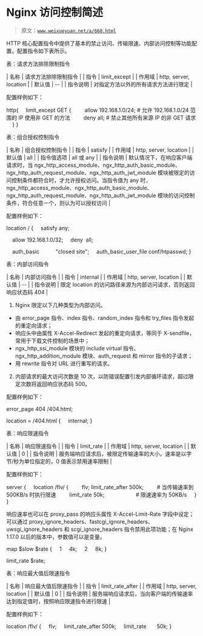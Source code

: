# Nginx 访问控制简述

> 原文：[`www.weixueyuan.net/a/660.html`](http://www.weixueyuan.net/a/660.html)

HTTP 核心配置指令中提供了基本的禁止访问、传输限速、内部访问控制等功能配置。配置指令如下表所示。

表：请求方法排除限制指令

| 名称 | 请求方法排除限制指令 |
| 指令 | limit_except |
| 作用域 | http, server, location |
| 默认值 | -- |
| 指令说明 | 对指定方法以外的所有请求方法进行限定 |

配置样例如下：

http{
    limit_except GET {
        allow 192.168.1.0/24; # 允许 192.168.1.0/24 范围的 IP 使用非 GET 的方法
        deny all; # 禁止其他所有来源 IP 的非 GET 请求
    }
}

表：组合授权控制指令

| 名称 | 组合授权控制指令 |
| 指令 | satisfy |
| 作用域 | http, server, location |
| 默认值 | all |
| 指令值选项 | all 或 any |
| 指令说明 | 默认情况下，在响应客户端请求时，当 ngx_http_access_module、ngx_http_auth_basic_module、ngx_http_auth_request_module、ngx_http_auth_jwt_module 模块被限定的访问控制条件都符合时，才允许授权访问。当指令值为 any 时，ngx_http_access_module、ngx_http_auth_basic_module、ngx_http_auth_request_module、ngx_http_auth_jwt_module 模块的访问控制条件，符合任意一个，则认为可以授权访问 |

配置样例如下：

location / {
    satisfy any;

    allow 192.168.1.0/32;
    deny  all;

    auth_basic           "closed site";
    auth_basic_user_file conf/htpasswd;
}

表：内部访问指令

| 名称 | 内部访问指令 |
| 指令 | internal |
| 作用域 | http, server, location |
| 默认值 | -- |
| 指令说明 | 限定 location 的访问路径来源为内部访问请求，否则返回响应状态码 404 |

1) Nginx 限定以下几种类型为内部访问。

*   由 error_page 指令、index 指令、random_index 指令和 try_files 指令发起的重定向请求；
*   响应头中由属性 X-Accel-Redirect 发起的重定向请求，等同于 X-sendfile，常用于下载文件控制的场景中；
*   ngx_http_ssi_module 模块的 include virtual 指令、ngx_http_addition_module 模块、auth_request 和 mirror 指令的子请求；
*   用 rewrite 指令对 URL 进行重写的请求。

2) 内部请求的最大访问次数是 10 次，以防错误配置引发内部循环请求，超过限定次数将返回响应状态码 500。

配置样例如下：

error_page 404 /404.html;

location = /404.html {
    internal;
}

表：响应限速指令

| 名称 | 响应限速指令 |
| 指令 | limit_rate |
| 作用域 | http, server, location |
| 默认值 | 0 |
| 指令说明 | 服务端响应请求后，被限定传输速率的大小。速率是以字节/秒为单位指定的，0 值表示禁用速率限制 |

配置样例如下：

server {
    location /flv/ {
        flv; limit_rate_after 500k;         # 当传输速率到 500KB/s 时执行限速
        limit_rate 50k;                     # 限速速率为 50KB/s
    }
}

响应速率也可以在 proxy_pass 的响应头属性 X-Accel-Limit-Rate 字段中设定；可以通过 proxy_ignore_headers、fastcgi_ignore_headers、uwsgi_ignore_headers 和 scgi_ignore_headers 指令禁用此项功能；在 Nginx 1.17.0 以后的版本中，参数值可以是变量。

map $slow $rate {
    1     4k;
    2     8k;
}

limit_rate $rate;

表：响应最大值后限速指令

| 名称 | 响应最大值后限速指令 |
| 指令 | limit_rate_after |
| 作用域 | http, server, location |
| 默认值 | 0 |
| 指令说明 | 服务端响应请求后，当向客户端的传输速率达到指定值时，按照响应限速指令进行限速 |

配置样例如下：

location /flv/ {
    flv;
    limit_rate_after 500k;
    limit_rate       50k;
}